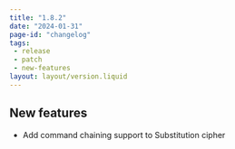 ```yaml
---
title: "1.8.2"
date: "2024-01-31"
page-id: "changelog"
tags: 
 - release
 - patch
 - new-features
layout: layout/version.liquid
---
```

## New features
- Add command chaining support to Substitution cipher